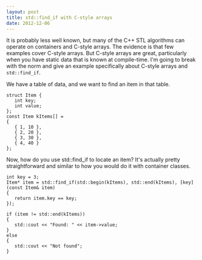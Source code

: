```yaml
---
layout: post
title: std::find_if with C-style arrays
date: 2012-12-06
---
```


It is probably less well known, but many of the C++ STL algorithms can operate on containers and C-style arrays. The evidence is that few examples cover C-style arrays. But C-style arrays are great, particularly when you have static data that is known at compile-time. I'm going to break with the norm and give an example specifically about C-style arrays and `std::find_if`.

We have a table of data, and we want to find an item in that table.

```
struct Item {
   int key;
   int value;
};
const Item kItems[] =
{
   { 1, 10 },
   { 2, 20 },
   { 3, 30 },
   { 4, 40 }
};
```

Now, how do you use std::find_if to locate an item? It's actually pretty straightforward and similar to how you would do it with container classes.

```
int key = 3;
Item* item = std::find_if(std::begin(kItems), std::end(kItems), [key](const Item& item)
{
   return item.key == key;
});
 
if (item != std::end(kItems))
{
   std::cout << "Found: " << item->value;
}
else
{
   std::cout << "Not found";
}
```